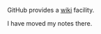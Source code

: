 GitHub provides a [wiki](https://github.com/ashdar/tools-i-use/wiki) facility.

I have moved my notes there.


